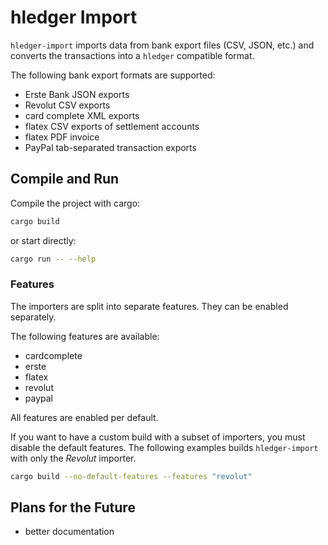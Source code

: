 # hledger Import

`hledger-import` imports data from bank export files (CSV, JSON, etc.) and converts the transactions into a `hledger` compatible format.

The following bank export formats are supported:

- Erste Bank JSON exports
- Revolut CSV exports
- card complete XML exports
- flatex CSV exports of settlement accounts
- flatex PDF invoice
- PayPal tab-separated transaction exports

## Compile and Run

Compile the project with cargo:

```sh
cargo build
```

or start directly:

```sh
cargo run -- --help
```

### Features

The importers are split into separate features. They can be enabled separately.

The following features are available:

- cardcomplete
- erste
- flatex
- revolut
- paypal

All features are enabled per default.

If you want to have a custom build with a subset of importers, you must disable the default features.
The following examples builds `hledger-import` with only the _Revolut_ importer.

```sh
cargo build --no-default-features --features "revolut"
```

## Plans for the Future

- better documentation

